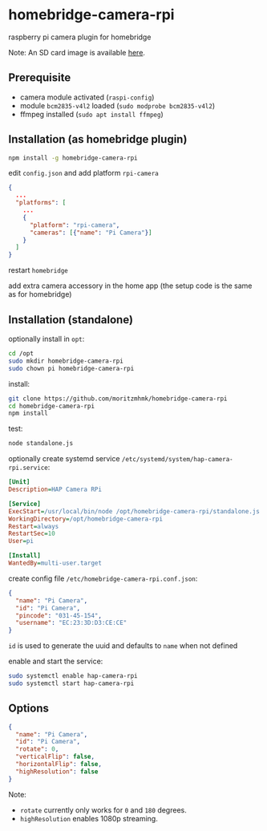 # homebridge-camera-rpi
raspberry pi camera plugin for homebridge

Note: An SD card image is available [here](https://github.com/moritzmhmk/buildroot-camera-rpi/releases).

## Prerequisite

* camera module activated (`raspi-config`)
* module `bcm2835-v4l2` loaded (`sudo modprobe bcm2835-v4l2`)
* ffmpeg installed (`sudo apt install ffmpeg`)

## Installation (as homebridge plugin)

```bash
npm install -g homebridge-camera-rpi
```

edit ``config.json`` and add platform ``rpi-camera``

```json
{
  ...
  "platforms": [
    ...
    {
      "platform": "rpi-camera",
      "cameras": [{"name": "Pi Camera"}]
    }
  ]
}
```

restart `homebridge`

add extra camera accessory in the home app (the setup code is the same as for homebridge)

## Installation (standalone)

optionally install in `opt`:

```bash
cd /opt
sudo mkdir homebridge-camera-rpi
sudo chown pi homebridge-camera-rpi
```

install:

```bash
git clone https://github.com/moritzmhmk/homebridge-camera-rpi
cd homebridge-camera-rpi
npm install
```

test:

```bash
node standalone.js
```

 optionally create systemd service `/etc/systemd/system/hap-camera-rpi.service`:
 
 ```ini
[Unit]
Description=HAP Camera RPi

[Service]
ExecStart=/usr/local/bin/node /opt/homebridge-camera-rpi/standalone.js -c /etc/homebridge-camera-rpi.conf.json
WorkingDirectory=/opt/homebridge-camera-rpi
Restart=always
RestartSec=10
User=pi

[Install]
WantedBy=multi-user.target
 ```
 
 create config file `/etc/homebridge-camera-rpi.conf.json`:

```json
{
  "name": "Pi Camera",
  "id": "Pi Camera",
  "pincode": "031-45-154",
  "username": "EC:23:3D:D3:CE:CE"
}
```

`id` is used to generate the uuid and defaults to `name` when not defined
 
 enable and start the service:
 
 ```bash
sudo systemctl enable hap-camera-rpi
sudo systemctl start hap-camera-rpi
```

## Options
```json
{
  "name": "Pi Camera",
  "id": "Pi Camera",
  "rotate": 0,
  "verticalFlip": false,
  "horizontalFlip": false,
  "highResolution": false
}
```

Note:
- `rotate` currently only works for `0` and `180` degrees.
- `highResolution` enables 1080p streaming.
